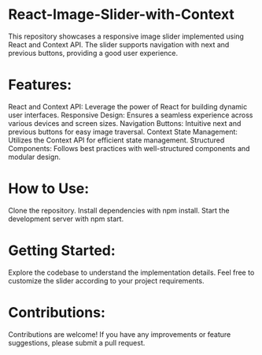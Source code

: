 # React-Image-Slider-with-Context
This repository showcases a responsive image slider implemented using React and Context API. The slider supports navigation with next and previous buttons, providing a good user experience.

# Features:
React and Context API: Leverage the power of React for building dynamic user interfaces.
Responsive Design: Ensures a seamless experience across various devices and screen sizes.
Navigation Buttons: Intuitive next and previous buttons for easy image traversal.
Context State Management: Utilizes the Context API for efficient state management.
Structured Components: Follows best practices with well-structured components and modular design.

# How to Use:
Clone the repository.
Install dependencies with npm install.
Start the development server with npm start.

# Getting Started:
Explore the codebase to understand the implementation details. Feel free to customize the slider according to your project requirements.

# Contributions:
Contributions are welcome! If you have any improvements or feature suggestions, please submit a pull request.
